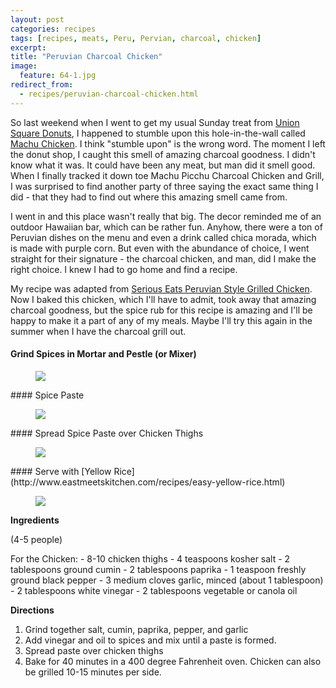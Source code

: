 ```yaml
---
layout: post
categories: recipes
tags: [recipes, meats, Peru, Pervian, charcoal, chicken]
excerpt: 
title: "Peruvian Charcoal Chicken"
image:
  feature: 64-1.jpg
redirect_from: 
  - recipes/peruvian-charcoal-chicken.html
---
```


So last weekend when I went to get my usual Sunday treat from [Union Square Donuts](http://unionsquaredonuts.com/menu/), I happened to stumble upon this hole-in-the-wall called [Machu Chicken](http://machuchicken.com/machuchicken/).  I think "stumble upon" is the wrong word.  The moment I left the donut shop, I caught this smell of amazing charcoal goodness.  I didn't know what it was.  It could have been any meat, but man did it smell good.  When I finally tracked it down toe Machu Picchu Charcoal Chicken and Grill, I was surprised to find another party of three saying the exact same thing I did - that they had to find out where this amazing smell came from.

I went in and this place wasn't really that big.  The decor reminded me of an outdoor Hawaiian bar, which can be rather fun.  Anyhow, there were a ton of Peruvian dishes on the menu and even a drink called chica morada, which is made with purple corn.  But even with the abundance of choice, I went straight for their signature - the charcoal chicken, and man, did I make the right choice.  I knew I had to go home and find a recipe.

My recipe was adapted from [Serious Eats Peruvian Style Grilled Chicken](http://www.seriouseats.com/recipes/2012/08/peruvian-style-grilled-chicken-with-green-sauce-recipe.html).  Now I baked this chicken, which I'll have to admit, took away that amazing charcoal goodness, but the spice rub for this recipe is amazing and I'll be happy to make it a part of any of my meals.  Maybe I'll try this again in the summer when I have the charcoal grill out.

#### Grind Spices in Mortar and Pestle (or Mixer)
<figure> <img src='/images/64-2.jpg'> </figure>
#### Spice Paste
<figure> <img src='/images/64-3.jpg'> </figure>
#### Spread Spice Paste over Chicken Thighs
<figure> <img src='/images/64-4.jpg'> </figure>
#### Serve with [Yellow Rice](http://www.eastmeetskitchen.com/recipes/easy-yellow-rice.html)
<figure> <img src='/images/64-5.jpg'> </figure>
<section class='recipe'>
<p><strong>Ingredients</strong></p>

<p>(4-5 people)</p>

<p>For the Chicken:
- 8-10 chicken thighs
- 4 teaspoons kosher salt
- 2 tablespoons ground cumin
- 2 tablespoons paprika
- 1 teaspoon freshly ground black pepper
- 3 medium cloves garlic, minced (about 1 tablespoon)
- 2 tablespoons white vinegar
- 2 tablespoons vegetable or canola oil</p>

<p><strong>Directions</strong></p>

<ol><li>Grind together salt, cumin, paprika, pepper, and garlic </li><li>Add vinegar and oil to spices and mix until a paste is formed.  </li><li>Spread paste over chicken thighs</li><li>Bake for 40 minutes in a 400 degree Fahrenheit oven.  Chicken can also be grilled 10-15 minutes per side.</li></ol></section>